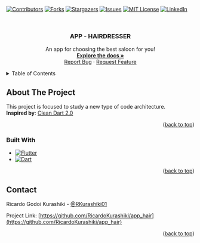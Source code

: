 <!-- Improved compatibility of back to top link: See: https://github.com/othneildrew/Best-README-Template/pull/73 -->

<a name="readme-top"></a>

<!--
*** Thanks for checking out the Best-README-Template. If you have a suggestion
*** that would make this better, please fork the repo and create a pull request
*** or simply open an issue with the tag "enhancement".
*** Don't forget to give the project a star!
*** Thanks again! Now go create something AMAZING! :D
-->

<!-- PROJECT SHIELDS -->
<!--
*** I'm using markdown "reference style" links for readability.
*** Reference links are enclosed in brackets [ ] instead of parentheses ( ).
*** See the bottom of this document for the declaration of the reference variables
*** for contributors-url, forks-url, etc. This is an optional, concise syntax you may use.
*** https://www.markdownguide.org/basic-syntax/#reference-style-links
-->

[![Contributors][contributors-shield]][contributors-url]
[![Forks][forks-shield]][forks-url]
[![Stargazers][stars-shield]][stars-url]
[![Issues][issues-shield]][issues-url]
[![MIT License][license-shield]][license-url]
[![LinkedIn][linkedin-shield]][linkedin-url]

<!-- PROJECT LOGO -->
<br />
<div align="center">
  <!-- <a href="https://github.com/RicardoKurashiki/app_hair">
    <img src="images/logo.png" alt="Logo" width="80" height="80">
  </a> -->

<h3 align="center">APP - HAIRDRESSER</h3>

  <p align="center">
    An app for choosing the best saloon for you!
    <br />
    <a href="https://github.com/RicardoKurashiki/app_hair"><strong>Explore the docs »</strong></a>
    <br />
    <!-- <br />
    <a href="https://github.com/RicardoKurashiki/app_hair">View Demo</a>
    · -->
    <a href="https://github.com/RicardoKurashiki/app_hair/issues">Report Bug</a>
    ·
    <a href="https://github.com/RicardoKurashiki/app_hair/issues">Request Feature</a>
  </p>
</div>

<!-- TABLE OF CONTENTS -->
<details>
  <summary>Table of Contents</summary>
  <ol>
    <li>
      <a href="#about-the-project">About The Project</a>
      <ul>
        <li><a href="#built-with">Built With</a></li>
      </ul>
    </li>
    <li>
      <a href="#getting-started">Getting Started</a>
      <ul>
        <li><a href="#prerequisites">Prerequisites</a></li>
        <li><a href="#installation">Installation</a></li>
      </ul>
    </li>
    <li><a href="#usage">Usage</a></li>
    <li><a href="#roadmap">Roadmap</a></li>
    <li><a href="#contributing">Contributing</a></li>
    <li><a href="#license">License</a></li>
    <li><a href="#contact">Contact</a></li>
    <li><a href="#acknowledgments">Acknowledgments</a></li>
  </ol>
</details>

<!-- ABOUT THE PROJECT -->

## About The Project

<!-- [![Product Name Screen Shot][product-screenshot]](https://example.com) -->

This project is focused to study a new type of code architecture.
<br/>**Inspired by**: [Clean Dart 2.0](https://github.com/Flutterando/Clean-Dart/tree/2.0)

<p align="right">(<a href="#readme-top">back to top</a>)</p>

### Built With

- [![Flutter]][Flutter-url]
- [![Dart]][Dart-url]

<p align="right">(<a href="#readme-top">back to top</a>)</p>

<!-- CONTACT -->

## Contact

Ricardo Godoi Kurashiki - [@RKurashiki01](https://twitter.com/RKurashiki01)

Project Link: [https://github.com/RicardoKurashiki/app_hair](https://github.com/RicardoKurashiki/app_hair)

<p align="right">(<a href="#readme-top">back to top</a>)</p>

<!-- MARKDOWN LINKS & IMAGES -->
<!-- https://www.markdownguide.org/basic-syntax/#reference-style-links -->

[contributors-shield]: https://img.shields.io/github/contributors/RicardoKurashiki/app_hair.svg?style=for-the-badge
[contributors-url]: https://github.com/RicardoKurashiki/app_hair/graphs/contributors
[forks-shield]: https://img.shields.io/github/forks/RicardoKurashiki/app_hair.svg?style=for-the-badge
[forks-url]: https://github.com/RicardoKurashiki/app_hair/network/members
[stars-shield]: https://img.shields.io/github/stars/RicardoKurashiki/app_hair.svg?style=for-the-badge
[stars-url]: https://github.com/RicardoKurashiki/app_hair/stargazers
[issues-shield]: https://img.shields.io/github/issues/RicardoKurashiki/app_hair.svg?style=for-the-badge
[issues-url]: https://github.com/RicardoKurashiki/app_hair/issues
[license-shield]: https://img.shields.io/github/license/RicardoKurashiki/app_hair.svg?style=for-the-badge
[license-url]: https://github.com/RicardoKurashiki/app_hair/blob/master/LICENSE.txt
[linkedin-shield]: https://img.shields.io/badge/-LinkedIn-black.svg?style=for-the-badge&logo=linkedin&colorB=555
[linkedin-url]: https://linkedin.com/in/ricardo-godoi-kurashiki-5236921b1
[Dart]: https://img.shields.io/badge/dart-%230175C2.svg?style=for-the-badge&logo=dart&logoColor=white
[Flutter]: https://img.shields.io/badge/Flutter-%2302569B.svg?style=for-the-badge&logo=Flutter&logoColor=white
[Dart-url]: https://dart.dev/
[Flutter-url]: https://flutter.dev/
